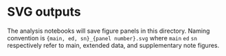 # SVG outputs
The analysis notebooks will save figure panels in this directory.
Naming convention is `{main, ed, sn}_{panel number}.svg` where `main` `ed` `sn` respectively refer to main, extended data, and supplementary note figures.

